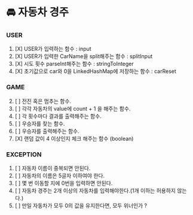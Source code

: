 # 🚘 자동차 경주

### USER
1. [X] USER가 입력하는 함수 : input
2. [X] USER가 입력한 CarName을 split해주는 함수 : splitInput
3. [X] 시도 횟수 parseInt해주는 함수 : stringToInteger
4. [X] 초기값으로 car와 0을 LinkedHashMap에 저장하는 함수 : carReset

### GAME
2. [ ] 전진 혹은 멈추는 함수.
3. [ ] 각각 자동차의 value에 count + 1 을 해주는 함수.
4. [ ] 각 횟수마다 결과를 출력해주는 함수.
5. [ ] 우승자를 찾는 함수.
6. [ ] 우승자를 출력해주는 함수.
7. [X] 랜덤 값이 4 이상인지 체크 해주는 함수 (boolean)

### EXCEPTION
1. [ ] 자동차 이름이 중복되면 안된다.
2. [ ] 자동차의 이름은 5글자 이하여야 한다.
3. [ ] 몇 번 이동할 지에 0번을 입력하면 안된다.
4. [ ] 자동차 경주는 2개 이상의 자동차를 입력해야한다.(1개 이하는 허용하지 않는다.)
5. [ ] 만일 자동차가 모두 0의 값을 유지한다면, 모두 위너인가 ?
